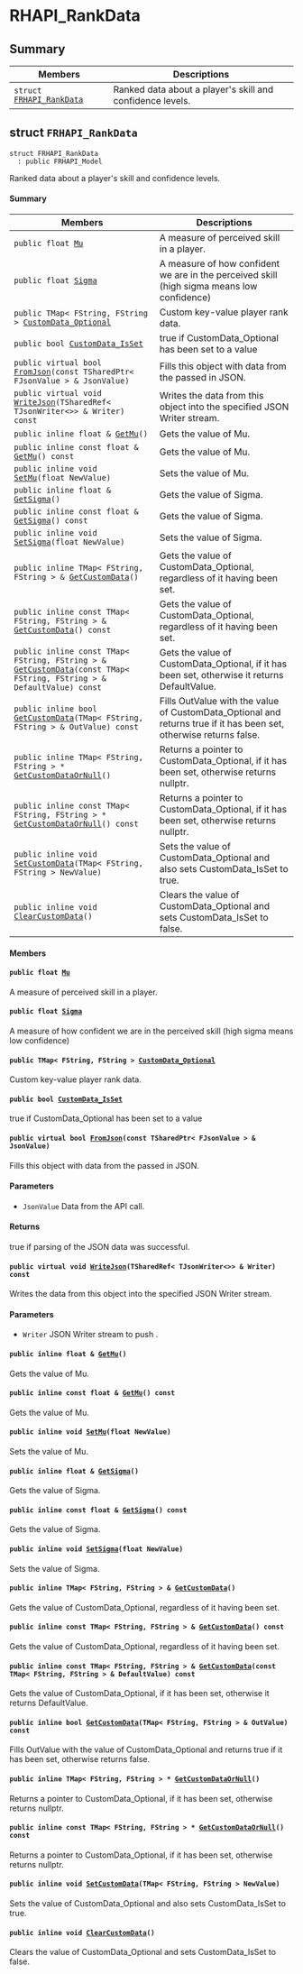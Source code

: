 # RHAPI_RankData <a id="group__RHAPI__RankData"></a>

## Summary

 Members                        | Descriptions                                
--------------------------------|---------------------------------------------
`struct `[`FRHAPI_RankData`](#structFRHAPI__RankData) | Ranked data about a player&#39;s skill and confidence levels.

## struct `FRHAPI_RankData` <a id="structFRHAPI__RankData"></a>

```
struct FRHAPI_RankData
  : public FRHAPI_Model
```

Ranked data about a player&#39;s skill and confidence levels.

#### Summary

 Members                        | Descriptions                                
--------------------------------|---------------------------------------------
`public float `[`Mu`](#structFRHAPI__RankData_1a93050be6e5e700a4df0ce7653e9b4661) | A measure of perceived skill in a player.
`public float `[`Sigma`](#structFRHAPI__RankData_1a45a6360cbb9002f253ce3481b84b2260) | A measure of how confident we are in the perceived skill (high sigma means low confidence)
`public TMap< FString, FString > `[`CustomData_Optional`](#structFRHAPI__RankData_1a6cc90e4d02ac3c6eb18ac7bbed74c9e6) | Custom key-value player rank data.
`public bool `[`CustomData_IsSet`](#structFRHAPI__RankData_1a1d6a997932948120bf350d5fd2b61ed1) | true if CustomData_Optional has been set to a value
`public virtual bool `[`FromJson`](#structFRHAPI__RankData_1a7626e3e65856e26d5d6fe6cd74c95457)`(const TSharedPtr< FJsonValue > & JsonValue)` | Fills this object with data from the passed in JSON.
`public virtual void `[`WriteJson`](#structFRHAPI__RankData_1ae6535dda682e34f419505864f6451557)`(TSharedRef< TJsonWriter<>> & Writer) const` | Writes the data from this object into the specified JSON Writer stream.
`public inline float & `[`GetMu`](#structFRHAPI__RankData_1a0a2c501c8a8d440f060ca600124efa7a)`()` | Gets the value of Mu.
`public inline const float & `[`GetMu`](#structFRHAPI__RankData_1a65ca5c4664b5ef60345439156aee02b9)`() const` | Gets the value of Mu.
`public inline void `[`SetMu`](#structFRHAPI__RankData_1ade1c2275b9f3bd62fd2cc33a117596be)`(float NewValue)` | Sets the value of Mu.
`public inline float & `[`GetSigma`](#structFRHAPI__RankData_1a30e029ef16b031aff172f71e960dba16)`()` | Gets the value of Sigma.
`public inline const float & `[`GetSigma`](#structFRHAPI__RankData_1ac0fdf966a2fe9a58e82c5bdb7aa57bb9)`() const` | Gets the value of Sigma.
`public inline void `[`SetSigma`](#structFRHAPI__RankData_1a5650bafa8bd83f4582fc8ea91dafb931)`(float NewValue)` | Sets the value of Sigma.
`public inline TMap< FString, FString > & `[`GetCustomData`](#structFRHAPI__RankData_1ae2a514ff74b15eedc063e0f162f687ee)`()` | Gets the value of CustomData_Optional, regardless of it having been set.
`public inline const TMap< FString, FString > & `[`GetCustomData`](#structFRHAPI__RankData_1aeb70cd726f718f8dae11d3224f05c196)`() const` | Gets the value of CustomData_Optional, regardless of it having been set.
`public inline const TMap< FString, FString > & `[`GetCustomData`](#structFRHAPI__RankData_1ae0d5ca3e159251223c9f44a542676696)`(const TMap< FString, FString > & DefaultValue) const` | Gets the value of CustomData_Optional, if it has been set, otherwise it returns DefaultValue.
`public inline bool `[`GetCustomData`](#structFRHAPI__RankData_1ac5e97b58e367645b7c86f4d75bb104a5)`(TMap< FString, FString > & OutValue) const` | Fills OutValue with the value of CustomData_Optional and returns true if it has been set, otherwise returns false.
`public inline TMap< FString, FString > * `[`GetCustomDataOrNull`](#structFRHAPI__RankData_1ae83cac353d1116f8a0e0b8af55f11be1)`()` | Returns a pointer to CustomData_Optional, if it has been set, otherwise returns nullptr.
`public inline const TMap< FString, FString > * `[`GetCustomDataOrNull`](#structFRHAPI__RankData_1ac7be297a8ac380c575fd38cf3d95a1ab)`() const` | Returns a pointer to CustomData_Optional, if it has been set, otherwise returns nullptr.
`public inline void `[`SetCustomData`](#structFRHAPI__RankData_1a276200d7bad57cad50071060f3be8eab)`(TMap< FString, FString > NewValue)` | Sets the value of CustomData_Optional and also sets CustomData_IsSet to true.
`public inline void `[`ClearCustomData`](#structFRHAPI__RankData_1ae6fdd574b4aa03a955e0d73368021c63)`()` | Clears the value of CustomData_Optional and sets CustomData_IsSet to false.

#### Members

#### `public float `[`Mu`](#structFRHAPI__RankData_1a93050be6e5e700a4df0ce7653e9b4661) <a id="structFRHAPI__RankData_1a93050be6e5e700a4df0ce7653e9b4661"></a>

A measure of perceived skill in a player.

#### `public float `[`Sigma`](#structFRHAPI__RankData_1a45a6360cbb9002f253ce3481b84b2260) <a id="structFRHAPI__RankData_1a45a6360cbb9002f253ce3481b84b2260"></a>

A measure of how confident we are in the perceived skill (high sigma means low confidence)

#### `public TMap< FString, FString > `[`CustomData_Optional`](#structFRHAPI__RankData_1a6cc90e4d02ac3c6eb18ac7bbed74c9e6) <a id="structFRHAPI__RankData_1a6cc90e4d02ac3c6eb18ac7bbed74c9e6"></a>

Custom key-value player rank data.

#### `public bool `[`CustomData_IsSet`](#structFRHAPI__RankData_1a1d6a997932948120bf350d5fd2b61ed1) <a id="structFRHAPI__RankData_1a1d6a997932948120bf350d5fd2b61ed1"></a>

true if CustomData_Optional has been set to a value

#### `public virtual bool `[`FromJson`](#structFRHAPI__RankData_1a7626e3e65856e26d5d6fe6cd74c95457)`(const TSharedPtr< FJsonValue > & JsonValue)` <a id="structFRHAPI__RankData_1a7626e3e65856e26d5d6fe6cd74c95457"></a>

Fills this object with data from the passed in JSON.

#### Parameters
* `JsonValue` Data from the API call.

#### Returns
true if parsing of the JSON data was successful.

#### `public virtual void `[`WriteJson`](#structFRHAPI__RankData_1ae6535dda682e34f419505864f6451557)`(TSharedRef< TJsonWriter<>> & Writer) const` <a id="structFRHAPI__RankData_1ae6535dda682e34f419505864f6451557"></a>

Writes the data from this object into the specified JSON Writer stream.

#### Parameters
* `Writer` JSON Writer stream to push .

#### `public inline float & `[`GetMu`](#structFRHAPI__RankData_1a0a2c501c8a8d440f060ca600124efa7a)`()` <a id="structFRHAPI__RankData_1a0a2c501c8a8d440f060ca600124efa7a"></a>

Gets the value of Mu.

#### `public inline const float & `[`GetMu`](#structFRHAPI__RankData_1a65ca5c4664b5ef60345439156aee02b9)`() const` <a id="structFRHAPI__RankData_1a65ca5c4664b5ef60345439156aee02b9"></a>

Gets the value of Mu.

#### `public inline void `[`SetMu`](#structFRHAPI__RankData_1ade1c2275b9f3bd62fd2cc33a117596be)`(float NewValue)` <a id="structFRHAPI__RankData_1ade1c2275b9f3bd62fd2cc33a117596be"></a>

Sets the value of Mu.

#### `public inline float & `[`GetSigma`](#structFRHAPI__RankData_1a30e029ef16b031aff172f71e960dba16)`()` <a id="structFRHAPI__RankData_1a30e029ef16b031aff172f71e960dba16"></a>

Gets the value of Sigma.

#### `public inline const float & `[`GetSigma`](#structFRHAPI__RankData_1ac0fdf966a2fe9a58e82c5bdb7aa57bb9)`() const` <a id="structFRHAPI__RankData_1ac0fdf966a2fe9a58e82c5bdb7aa57bb9"></a>

Gets the value of Sigma.

#### `public inline void `[`SetSigma`](#structFRHAPI__RankData_1a5650bafa8bd83f4582fc8ea91dafb931)`(float NewValue)` <a id="structFRHAPI__RankData_1a5650bafa8bd83f4582fc8ea91dafb931"></a>

Sets the value of Sigma.

#### `public inline TMap< FString, FString > & `[`GetCustomData`](#structFRHAPI__RankData_1ae2a514ff74b15eedc063e0f162f687ee)`()` <a id="structFRHAPI__RankData_1ae2a514ff74b15eedc063e0f162f687ee"></a>

Gets the value of CustomData_Optional, regardless of it having been set.

#### `public inline const TMap< FString, FString > & `[`GetCustomData`](#structFRHAPI__RankData_1aeb70cd726f718f8dae11d3224f05c196)`() const` <a id="structFRHAPI__RankData_1aeb70cd726f718f8dae11d3224f05c196"></a>

Gets the value of CustomData_Optional, regardless of it having been set.

#### `public inline const TMap< FString, FString > & `[`GetCustomData`](#structFRHAPI__RankData_1ae0d5ca3e159251223c9f44a542676696)`(const TMap< FString, FString > & DefaultValue) const` <a id="structFRHAPI__RankData_1ae0d5ca3e159251223c9f44a542676696"></a>

Gets the value of CustomData_Optional, if it has been set, otherwise it returns DefaultValue.

#### `public inline bool `[`GetCustomData`](#structFRHAPI__RankData_1ac5e97b58e367645b7c86f4d75bb104a5)`(TMap< FString, FString > & OutValue) const` <a id="structFRHAPI__RankData_1ac5e97b58e367645b7c86f4d75bb104a5"></a>

Fills OutValue with the value of CustomData_Optional and returns true if it has been set, otherwise returns false.

#### `public inline TMap< FString, FString > * `[`GetCustomDataOrNull`](#structFRHAPI__RankData_1ae83cac353d1116f8a0e0b8af55f11be1)`()` <a id="structFRHAPI__RankData_1ae83cac353d1116f8a0e0b8af55f11be1"></a>

Returns a pointer to CustomData_Optional, if it has been set, otherwise returns nullptr.

#### `public inline const TMap< FString, FString > * `[`GetCustomDataOrNull`](#structFRHAPI__RankData_1ac7be297a8ac380c575fd38cf3d95a1ab)`() const` <a id="structFRHAPI__RankData_1ac7be297a8ac380c575fd38cf3d95a1ab"></a>

Returns a pointer to CustomData_Optional, if it has been set, otherwise returns nullptr.

#### `public inline void `[`SetCustomData`](#structFRHAPI__RankData_1a276200d7bad57cad50071060f3be8eab)`(TMap< FString, FString > NewValue)` <a id="structFRHAPI__RankData_1a276200d7bad57cad50071060f3be8eab"></a>

Sets the value of CustomData_Optional and also sets CustomData_IsSet to true.

#### `public inline void `[`ClearCustomData`](#structFRHAPI__RankData_1ae6fdd574b4aa03a955e0d73368021c63)`()` <a id="structFRHAPI__RankData_1ae6fdd574b4aa03a955e0d73368021c63"></a>

Clears the value of CustomData_Optional and sets CustomData_IsSet to false.


